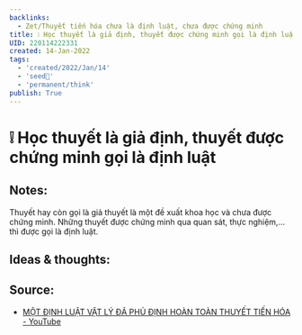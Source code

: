 ```yaml
---
backlinks:
  - Zet/Thuyết tiến hóa chưa là định luật, chưa được chứng minh
title: ❕ Học thuyết là giả định, thuyết được chứng minh gọi là định luật
UID: 220114222331
created: 14-Jan-2022
tags:
  - 'created/2022/Jan/14'
  - 'seed🥜'
  - 'permanent/think'
publish: True
---
```

# ❕ Học thuyết là giả định, thuyết được chứng minh gọi là định luật

## Notes:
Thuyết hay còn gọi là giả thuyết là một đề xuất khoa học và chưa được chứng minh. Những thuyết được chứng minh qua quan sát, thực nghiệm,... thì được gọi là định luật.

## Ideas & thoughts:
## Source:
- [MỘT ĐỊNH LUẬT VẬT LÝ ĐÃ PHỦ ĐỊNH HOÀN TOÀN THUYẾT TIẾN HÓA - YouTube](https://www.youtube.com/watch?v=gTfflUngBZA)


